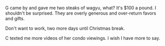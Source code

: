 G came by and gave me two steaks of wagyu, what? It's $100 a pound. I shouldn't be surprised. They are overly generous and over-return favors and gifts.

Don't want to work, two more days until Christmas break.

C texted me more videos of her condo viewings. I wish I have more to say.
